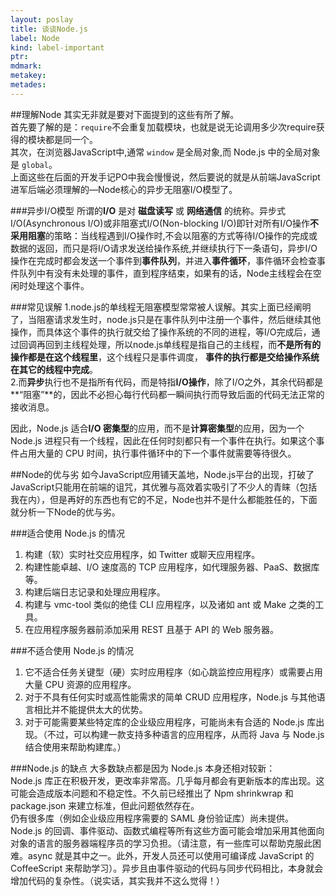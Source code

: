 ```yaml
---
layout: poslay
title: 谈谈Node.js
label: Node
kind: label-important
ptr:
mdmark:
metakey:
metades:
---
```


##理解Node
其实无非就是要对下面提到的这些有所了解。  
首先要了解的是：`require`不会重复加载模块，也就是说无论调用多少次require获得的模块都是同一个。  
其次，在浏览器JavaScript中,通常 `window` 是全局对象,而 Node.js 中的全局对象是 `global`。  
上面这些在后面的开发手记PO中我会慢慢说，然后要说的就是从前端JavaScript进军后端必须理解的—Node核心的异步无阻塞I/O模型了。

###异步I/O模型
所谓的**I/O** 是对 **磁盘读写** 或 **网络通信** 的统称。异步式I/O(Asynchronous I/O)或非阻塞式I/O(Non-blocking I/O)即针对所有I/O操作**不采用阻塞**的策略：当线程遇到I/O操作时,不会以阻塞的方式等待I/O操作的完成或数据的返回，而只是将I/O请求发送给操作系统,并继续执行下一条语句，异步I/O操作在完成时都会发送一个事件到**事件队列**，并进入**事件循环**，事件循环会检查事件队列中有没有未处理的事件，直到程序结束，如果有的话，Node主线程会在空闲时处理这个事件。

###常见误解
1.node.js的单线程无阻塞模型常常被人误解。其实上面已经阐明了，当阻塞请求发生时，node.js只是在事件队列中注册一个事件，然后继续其他操作，而具体这个事件的执行就交给了操作系统的不同的进程，等I/O完成后，通过回调再回到主线程处理，所以node.js单线程是指自己的主线程，而**不是所有的操作都是在这个线程里**，这个线程只是事件调度， **事件的执行都是交给操作系统在其它的线程中完成**。  
2.而**异步**执行也不是指所有代码，而是特指**I/O操作**，除了I/O之外，其余代码都是**“阻塞”**的，因此不必担心每行代码都一瞬间执行而导致后面的代码无法正常的接收消息。

因此，Node.js 适合**I/O 密集型**的应用，而不是**计算密集型**的应用，因为一个 Node.js 进程只有一个线程，因此在任何时刻都只有一个事件在执行。如果这个事件占用大量的 CPU 时间，执行事件循环中的下一个事件就需要等待很久。

##Node的优与劣
如今JavaScript应用铺天盖地，Node.js平台的出现，打破了JavaScript只能用在前端的诅咒，其优雅与高效着实吸引了不少人的青睐（包括我在内），但是再好的东西也有它的不足，Node也并不是什么都能胜任的，下面就分析一下Node的优与劣。

###适合使用 Node.js 的情况

1. 构建（软）实时社交应用程序，如 Twitter 或聊天应用程序。
2. 构建性能卓越、I/O 速度高的 TCP 应用程序，如代理服务器、PaaS、数据库等。
3. 构建后端日志记录和处理应用程序。
4. 构建与 vmc-tool 类似的绝佳 CLI 应用程序，以及诸如 ant 或 Make 之类的工具。
5. 在应用程序服务器前添加采用 REST 且基于 API 的 Web 服务器。

###不适合使用 Node.js 的情况

1. 它不适合任务关键型（硬）实时应用程序（如心跳监控应用程序）或需要占用大量 CPU 资源的应用程序。
2. 对于不具有任何实时或高性能需求的简单 CRUD 应用程序，Node.js 与其他语言相比并不能提供太大的优势。
3. 对于可能需要某些特定库的企业级应用程序，可能尚未有合适的 Node.js 库出现。（不过，可以构建一款支持多种语言的应用程序，从而将 Java 与 Node.js 结合使用来帮助构建库。）

###Node.js 的缺点
大多数缺点都是因为 Node.js 本身还相对较新：  
Node.js 库正在积极开发，更改率非常高。几乎每月都会有更新版本的库出现。这可能会造成版本问题和不稳定性。不久前已经推出了 Npm shrinkwrap 和 package.json 来建立标准，但此问题依然存在。  
仍有很多库（例如企业级应用程序需要的 SAML 身份验证库）尚未提供。  
Node.js 的回调、事件驱动、函数式编程等所有这些方面可能会增加采用其他面向对象的语言的服务器端程序员的学习负担。（请注意，有一些库可以帮助克服此困难。async 就是其中之一。此外，开发人员还可以使用可编译成 JavaScript 的 CoffeeScript 来帮助学习）。异步且由事件驱动的代码与同步代码相比，本身就会增加代码的复杂性。（说实话，其实我并不这么觉得！）
